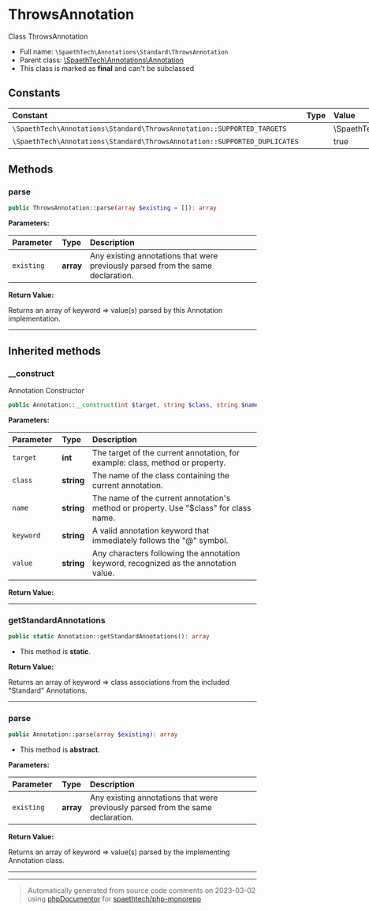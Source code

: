 # ThrowsAnnotation

Class ThrowsAnnotation



* Full name: `\SpaethTech\Annotations\Standard\ThrowsAnnotation`
* Parent class: [\SpaethTech\Annotations\Annotation](../Annotation.md)
* This class is marked as **final** and can't be subclassed



## Constants

| Constant | Type | Value |
|:---------|:-----|:------|
|`\SpaethTech\Annotations\Standard\ThrowsAnnotation::SUPPORTED_TARGETS`||\SpaethTech\Annotations\Annotation::TARGET_METHOD|
|`\SpaethTech\Annotations\Standard\ThrowsAnnotation::SUPPORTED_DUPLICATES`||true|

## Methods

### parse



```php
public ThrowsAnnotation::parse(array $existing = []): array
```








**Parameters:**

| Parameter  | Type  | Description  |
|:-----------|:------|:-------------|
| `existing` | **array** | Any existing annotations that were previously parsed from the same declaration. |


**Return Value:**

Returns an array of keyword => value(s) parsed by this Annotation implementation.



---


## Inherited methods

### __construct

Annotation Constructor

```php
public Annotation::__construct(int $target, string $class, string $name, string $keyword, string $value): mixed
```








**Parameters:**

| Parameter  | Type  | Description  |
|:-----------|:------|:-------------|
| `target` | **int** | The target of the current annotation, for example: class, method or property. |
| `class` | **string** | The name of the class containing the current annotation. |
| `name` | **string** | The name of the current annotation&#039;s method or property.  Use &quot;$class&quot; for class name. |
| `keyword` | **string** | A valid annotation keyword that immediately follows the &quot;@&quot; symbol. |
| `value` | **string** | Any characters following the annotation keyword, recognized as the annotation value. |


**Return Value:**





---
### getStandardAnnotations



```php
public static Annotation::getStandardAnnotations(): array
```



* This method is **static**.





**Return Value:**

Returns an array of keyword => class associations from the included "Standard" Annotations.



---
### parse



```php
public Annotation::parse(array $existing): array
```




* This method is **abstract**.



**Parameters:**

| Parameter  | Type  | Description  |
|:-----------|:------|:-------------|
| `existing` | **array** | Any existing annotations that were previously parsed from the same declaration. |


**Return Value:**

Returns an array of keyword => value(s) parsed by the implementing Annotation class.



---


---
> Automatically generated from source code comments on 2023-03-02 using
> [phpDocumentor](http://www.phpdoc.org/) for [spaethtech/php-monorepo](https://github.com/spaethtech/php-monorepo)

<style>
/* Remove padding and background in <code> used in the structs title */
h2 code,
h3 code,
h4 code,
h5 code {
    background: none !important;
    padding: 0 !important;
}

table {
    width: 100%;
    display: table;
}

thead > tr > th {
    text-align: left;
}

thead > tr > th:first-child {
    width: 20%;
}

/* Remove padding and background in <code> used in the tables */
td code,
th code {
    background: none;
    padding: 0;
}
</style>
